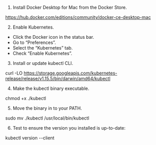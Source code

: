 1. Install Docker Desktop for Mac from the Docker Store.

https://hub.docker.com/editions/community/docker-ce-desktop-mac

2. Enable Kubernetes.

- Click the Docker icon in the status bar. 
- Go to “Preferences”.
- Select the “Kubernetes” tab. 
- Check “Enable Kubernetes”.

3. Install or update kubectl CLI.

curl -LO https://storage.googleapis.com/kubernetes-release/release/v1.15.5/bin/darwin/amd64/kubectl

4. Make the kubectl binary executable.

chmod +x ./kubectl

5. Move the binary in to your PATH.

sudo mv ./kubectl /usr/local/bin/kubectl

6. Test to ensure the version you installed is up-to-date:

kubectl version --client

